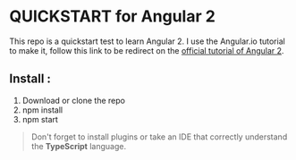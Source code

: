 # QUICKSTART for Angular 2

This repo is a quickstart test to learn Angular 2.
I use the Angular.io tutorial to make it, follow this link to be redirect on the [official tutorial of Angular 2](https://angular.io/docs/ts/latest/tutorial/).

## Install :

1. Download or clone the repo
2. npm install
3. npm start


> Don't forget to install plugins or take an IDE that correctly understand the **TypeScript** language.
